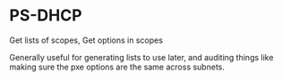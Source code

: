 # PS-DHCP
Get lists of scopes, Get options in scopes

Generally useful for generating lists to use later, and auditing things like making sure the pxe options are the same across subnets.
